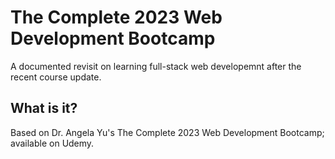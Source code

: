 # The Complete 2023 Web Development Bootcamp
A documented revisit on learning full-stack web developemnt after the recent course update.

## What is it?
Based on Dr. Angela Yu's The Complete 2023 Web Development Bootcamp; available on Udemy.

